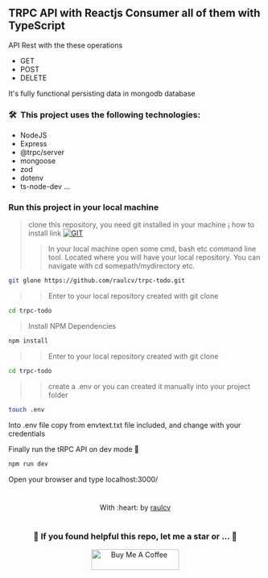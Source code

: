 ## TRPC API with Reactjs Consumer all of them with TypeScript

API Rest with the these operations
* GET
* POST
* DELETE

It's fully functional persisting data in mongodb database

### 🛠 &nbsp;This project uses the following technologies:

* NodeJS
* Express
* @trpc/server
* mongoose
* zod
* dotenv 
* ts-node-dev ...

### Run this project in your local machine
> clone this repository, you need git installed in your machine ¡ how to install link [![GIT](https://img.shields.io/badge/Git-0077B5?style=for-the-badge&logo=git&logoColor=red)](https://github.com/git-guides/install-git)
>> In your local machine open some cmd, bash etc command line tool. Located where you will have your local repository. You can navigate with cd somepath/mydirectory etc.
```bash
git glone https://github.com/raulcv/trpc-todo.git
```

>> Enter to your  local repository created with git clone
```bash
cd trpc-todo 
```

> Install NPM Dependencies
```bash
npm install
```

>> Enter to your  local repository created with git clone
```bash
cd trpc-todo 
```

>> create a .env or you can created it manually into your project folder
```bash
touch .env
```
Into .env file copy from envtext.txt file included, and change with your credentials

Finally run the tRPC API on dev mode 🤪
```bash
npm run dev
```
Open your browser and type localhost:3000/

#
<p align="center">
	With :heart: by <a href="https://www.raulcv.com" target="_blank">raulcv</a>
</p>

#
<h3 align="center">🤗 If you found helpful this repo, let me a star  or ... 🐣</h3>
<p align="center">
<a href="https://www.buymeacoffee.com/iraulcv" target="_blank"><img src="https://cdn.buymeacoffee.com/buttons/default-orange.png" alt="Buy Me A Coffee" height="41" width="174"></a>
</p>

